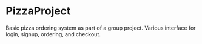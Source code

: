 # PizzaProject
Basic pizza ordering system as part of a group project. 
Various interface for login, signup, ordering, and checkout.
